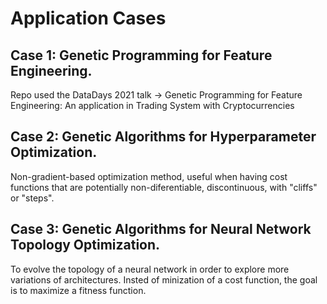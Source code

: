 # Application Cases

## Case 1: Genetic Programming for Feature Engineering.
Repo used the DataDays 2021 talk -> Genetic Programming for Feature Engineering: An application in Trading System with Cryptocurrencies

## Case 2: Genetic Algorithms for Hyperparameter Optimization.
Non-gradient-based optimization method, useful when having cost functions that are potentially non-diferentiable, discontinuous, with "cliffs" or "steps".

## Case 3: Genetic Algorithms for Neural Network Topology Optimization.
To evolve the topology of a neural network in order to explore more variations of architectures. Insted of minization of a cost function, the goal is to maximize a fitness function.